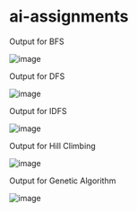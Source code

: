 # ai-assignments
Output for BFS


![image](https://user-images.githubusercontent.com/53702703/151349877-ab4f6ae4-08d1-42ae-8039-d6fb50b68d70.png)








Output for DFS

![image](https://user-images.githubusercontent.com/53702703/151350060-30a6a6e8-65e3-4dda-8f2c-6d417a6bfd6a.png)








Output for IDFS

![image](https://user-images.githubusercontent.com/53702703/151350125-cd6726e9-6206-4646-bc74-905066a7b314.png)








Output for Hill Climbing

![image](https://user-images.githubusercontent.com/53702703/151350403-e1ef251e-f05c-4deb-bdef-8f9953379e6b.png)






Output for Genetic Algorithm

![image](https://user-images.githubusercontent.com/53702703/151350531-d2e849c7-a538-4ee0-a9a4-12cf728e43b7.png)

